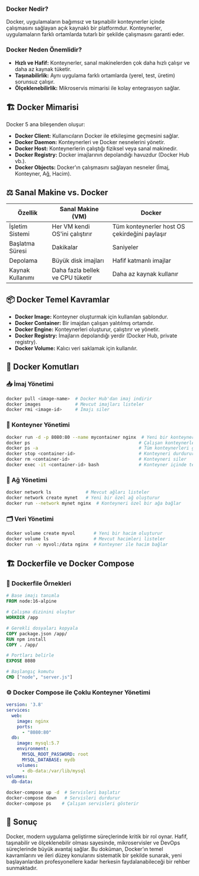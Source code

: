 ### Docker Nedir?

Docker, uygulamaların bağımsız ve taşınabilir konteynerler içinde çalışmasını sağlayan açık kaynaklı bir platformdur. Konteynerler, uygulamaların farklı ortamlarda tutarlı bir şekilde çalışmasını garanti eder.

### Docker Neden Önemlidir?

- **Hızlı ve Hafif:** Konteynerler, sanal makinelerden çok daha hızlı çalışır ve daha az kaynak tüketir.
- **Taşınabilirlik:** Aynı uygulama farklı ortamlarda (yerel, test, üretim) sorunsuz çalışır.
- **Ölçeklenebilirlik:** Mikroservis mimarisi ile kolay entegrasyon sağlar.

## 🏗 Docker Mimarisi

Docker 5 ana bileşenden oluşur:

- **Docker Client:** Kullanıcıların Docker ile etkileşime geçmesini sağlar.
- **Docker Daemon:** Konteynerleri ve Docker nesnelerini yönetir.
- **Docker Host:** Konteynerlerin çalıştığı fiziksel veya sanal makinedir.
- **Docker Registry:** Docker imajlarının depolandığı havuzdur (Docker Hub vb.).
- **Docker Objects:** Docker'ın çalışmasını sağlayan nesneler (İmaj, Konteyner, Ağ, Hacim).

## ⚖️ Sanal Makine vs. Docker

| Özellik          | Sanal Makine (VM)                | Docker                                        |
| ---------------- | -------------------------------- | --------------------------------------------- |
| İşletim Sistemi  | Her VM kendi OS'ini çalıştırır   | Tüm konteynerler host OS çekirdeğini paylaşır |
| Başlatma Süresi  | Dakikalar                        | Saniyeler                                     |
| Depolama         | Büyük disk imajları              | Hafif katmanlı imajlar                        |
| Kaynak Kullanımı | Daha fazla bellek ve CPU tüketir | Daha az kaynak kullanır                       |

## 📦 Docker Temel Kavramlar

- **Docker Image:** Konteyner oluşturmak için kullanılan şablondur.
- **Docker Container:** Bir imajdan çalışan yalıtılmış ortamdır.
- **Docker Engine:** Konteynerleri oluşturur, çalıştırır ve yönetir.
- **Docker Registry:** İmajların depolandığı yerdir (Docker Hub, private registry).
- **Docker Volume:** Kalıcı veri saklamak için kullanılır.

## 📜 Docker Komutları

### 📥 İmaj Yönetimi

```bash
docker pull <image-name>  # Docker Hub'dan imaj indirir
docker images             # Mevcut imajları listeler
docker rmi <image-id>     # İmajı siler
```

### 🚀 Konteyner Yönetimi

```bash
docker run -d -p 8080:80 --name mycontainer nginx  # Yeni bir konteyner başlatır
docker ps                                         # Çalışan konteynerleri listeler
docker ps -a                                      # Tüm konteynerleri gösterir
docker stop <container-id>                        # Konteyneri durdurur
docker rm <container-id>                          # Konteyneri siler
docker exec -it <container-id> bash               # Konteyner içinde terminal açar
```

### 🔗 Ağ Yönetimi

```bash
docker network ls             # Mevcut ağları listeler
docker network create mynet   # Yeni bir özel ağ oluşturur
docker run --network mynet nginx  # Konteyneri özel bir ağa bağlar
```

### 🗂 Veri Yönetimi

```bash
docker volume create myvol       # Yeni bir hacim oluşturur
docker volume ls                 # Mevcut hacimleri listeler
docker run -v myvol:/data nginx  # Konteyner ile hacim bağlar
```

## 🏗 Dockerfile ve Docker Compose

### 📝 Dockerfile Örnekleri

```dockerfile
# Base imajı tanımla
FROM node:16-alpine

# Çalışma dizinini oluştur
WORKDIR /app

# Gerekli dosyaları kopyala
COPY package.json /app/
RUN npm install
COPY . /app/

# Portları belirle
EXPOSE 8080

# Başlangıç komutu
CMD ["node", "server.js"]
```

### ⚙️ Docker Compose ile Çoklu Konteyner Yönetimi

```yaml
version: '3.8'
services:
  web:
    image: nginx
    ports:
      - "8080:80"
  db:
    image: mysql:5.7
    environment:
      MYSQL_ROOT_PASSWORD: root
      MYSQL_DATABASE: mydb
    volumes:
      - db-data:/var/lib/mysql
volumes:
  db-data:
```

```bash
docker-compose up -d  # Servisleri başlatır
docker-compose down   # Servisleri durdurur
docker-compose ps    # Çalışan servisleri gösterir
```

## 🏁 Sonuç

Docker, modern uygulama geliştirme süreçlerinde kritik bir rol oynar. Hafif, taşınabilir ve ölçeklenebilir olması sayesinde, mikroservisler ve DevOps süreçlerinde büyük avantaj sağlar. Bu doküman, Docker’ın temel kavramlarını ve ileri düzey konularını sistematik bir şekilde sunarak, yeni başlayanlardan profesyonellere kadar herkesin faydalanabileceği bir rehber sunmaktadır.


